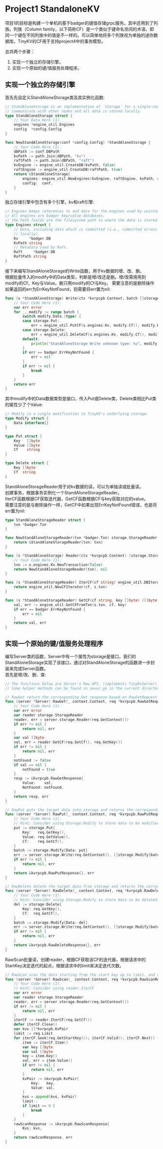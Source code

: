 # Project1 StandaloneKV

项目1的目标是构建一个单机的基于badger的键值存储grpc服务。其中还用到了列族。列族（Column family，以下简称CF）是一个类似于键命名空间的术语，即同一个键在不同列族中的值是不一样的。可以简单地将多个列族视为单独的迷你数据库。TinyKV的CF用于支持project4中的事务模型。

总共两个步骤：

1. 实现一个独立的存储引擎。
2. 实现一个原始的键/值服务处理程序。

## 实现一个独立的存储引擎

首先先自定义StandAloneStorage类及其实例化函数:

```go
// StandAloneStorage is an implementation of `Storage` for a single-node TinyKV instance. It does not
// communicate with other nodes and all data is stored locally.
type StandAloneStorage struct {
	// Your Data Here (1).
	engines *engine_util.Engines
	config  *config.Config
}

func NewStandAloneStorage(conf *config.Config) *StandAloneStorage {
    // Your Code Here (1).
    dBPath := conf.DBPath
    kvPath := path.Join(dBPath, "kv")
    raftPath := path.Join(dBPath, "raft")
    kvEngine := engine_util.CreateDB(kvPath, false)
    raftEngine := engine_util.CreateDB(raftPath, true)
    return &StandAloneStorage{
        engines: engine_util.NewEngines(kvEngine, raftEngine, kvPath, raftPath),
        config:  conf,
    }
}
```

独立存储引擎中包含有多个引擎，kv和raft引擎:

```go
// Engines keeps references to and data for the engines used by unistore.
// All engines are badger key/value databases.
// the Path fields are the filesystem path to where the data is stored.
type Engines struct {
    // Data, including data which is committed (i.e., committed across other nodes) and un-committed (i.e., only present
    // locally).
    Kv     *badger.DB
    KvPath string
    // Metadata used by Raft.
    Raft     *badger.DB
    RaftPath string
}
```

接下来编写StandAloneStorage的Write函数，用于kv数据的增、改、删。  
根据批量传入的modify中的Data类型，判断是增/改还是删。增/改需用用到modify的Cf，Key与Value。删只用modify的Cf与Key。
需要注意的是删除操作如果返回的err为ErrKeyNotFound，则需要将err置为nil:

```go
func (s *StandAloneStorage) Write(ctx *kvrpcpb.Context, batch []storage.Modify) error {
	// Your Code Here (1).
	var err error
	for _, modify := range batch {
		switch modify.Data.(type) {
		case storage.Put:
			err = engine_util.PutCF(s.engines.Kv, modify.Cf(), modify.Key(), modify.Value())
		case storage.Delete:
			err = engine_util.DeleteCF(s.engines.Kv, modify.Cf(), modify.Key())
		default:
			println("StandAloneStorage Write unknown type: %s", modify.Data)
		}
		if err == badger.ErrKeyNotFound {
			err = nil
		}
		if err != nil {
			break
		}
	}
	return err
}
```

其中modify中的Data数据类型是接口，传入Put或Delete类，Delete类相比Put类的属性少了个Value:

```go
// Modify is a single modification to TinyKV's underlying storage.
type Modify struct {
	Data interface{}
}

type Put struct {
	Key   []byte
	Value []byte
	Cf    string
}

type Delete struct {
	Key []byte
	Cf  string
}
```

StandAloneStorageReader用于对kv数据的读，可以为单独读或批量读。  
创建事务，根据事务实例化一个StandAloneStorageReader。  
IterCF函数根据CF获取迭代器，GetCF函数根据CF与key获取对应的value。  
需要注意的是与删除操作一样，GetCF中如果出现ErrKeyNotFound错误，也是将err置为nil:

```go
type StandAloneStorageReader struct {
	txn *badger.Txn
}

func NewStandAloneStorageReader(txn *badger.Txn) storage.StorageReader {
	return &StandAloneStorageReader{txn: txn}
}

func (s *StandAloneStorage) Reader(ctx *kvrpcpb.Context) (storage.StorageReader, error) {
	// Your Code Here (1).
	txn := s.engines.Kv.NewTransaction(false)
	return NewStandAloneStorageReader(txn), nil
}

func (s *StandAloneStorageReader) IterCF(cf string) engine_util.DBIterator {
	return engine_util.NewCFIterator(cf, s.txn)
}

func (s *StandAloneStorageReader) GetCF(cf string, key []byte) ([]byte, error) {
	val, err := engine_util.GetCFFromTxn(s.txn, cf, key)
	if err == badger.ErrKeyNotFound {
		err = nil
	}
	return val, err
}
```

## 实现一个原始的键/值服务处理程序

编写Server类的函数，Server中有一个属性为storage是接口，我们的StandAloneStorage实现了该接口，通过对StandAloneStorage的函数进一步封装来完成Server函数。  
首先是增/改、删、查:

```go
// The functions below are Server's Raw API. (implements TinyKvServer).
// Some helper methods can be found in sever.go in the current directory

// RawGet return the corresponding Get response based on RawGetRequest's CF and Key fields
func (server *Server) RawGet(_ context.Context, req *kvrpcpb.RawGetRequest) (*kvrpcpb.RawGetResponse, error) {
	// Your Code Here (1).
	var err error
	var reader storage.StorageReader
	reader, err = server.storage.Reader(req.GetContext())
	if err != nil {
		return nil, err
	}
	var val []byte
	val, err = reader.GetCF(req.GetCf(), req.GetKey())
	if err != nil {
		return nil, err
	}
	notFound := false
	if val == nil {
		notFound = true
	}
	resp := &kvrpcpb.RawGetResponse{
		Value:    val,
		NotFound: notFound,
	}
	return resp, err
}

// RawPut puts the target data into storage and returns the corresponding response
func (server *Server) RawPut(_ context.Context, req *kvrpcpb.RawPutRequest) (*kvrpcpb.RawPutResponse, error) {
	// Your Code Here (1).
	// Hint: Consider using Storage.Modify to store data to be modified
	put := storage.Put{
		Key:   req.GetKey(),
		Value: req.GetValue(),
		Cf:    req.GetCf(),
	}
	batch := storage.Modify{Data: put}
	err := server.storage.Write(req.GetContext(), []storage.Modify{batch})
	if err != nil {
		return nil, err
	}
	return &kvrpcpb.RawPutResponse{}, err
}

// RawDelete delete the target data from storage and returns the corresponding response
func (server *Server) RawDelete(_ context.Context, req *kvrpcpb.RawDeleteRequest) (*kvrpcpb.RawDeleteResponse, error) {
	// Your Code Here (1).
	// Hint: Consider using Storage.Modify to store data to be deleted
	del := storage.Delete{
		Key: req.GetKey(),
		Cf:  req.GetCf(),
	}
	batch := storage.Modify{Data: del}
	err := server.storage.Write(req.GetContext(), []storage.Modify{batch})
	if err != nil {
		return nil, err
	}
	return &kvrpcpb.RawDeleteResponse{}, err
}
```

RawScan批量读，创建reader，根据CF获取该CF的迭代器，根据请求中的StartKey决定迭代的起点，根据请求中的limit来决定迭代次数。

```go
// RawScan scan the data starting from the start key up to limit. and return the corresponding result
func (server *Server) RawScan(_ context.Context, req *kvrpcpb.RawScanRequest) (*kvrpcpb.RawScanResponse, error) {
	// Your Code Here (1).
	// Hint: Consider using reader.IterCF
	var err error
	var reader storage.StorageReader
	reader, err = server.storage.Reader(req.GetContext())
	if err != nil {
		return nil, err
	}
	iterCF := reader.IterCF(req.GetCf())
	defer iterCF.Close()
	var kvs []*kvrpcpb.KvPair
	limit := req.Limit
	for iterCF.Seek(req.GetStartKey()); iterCF.Valid(); iterCF.Next() {
		item := iterCF.Item()
		var key []byte
		var val []byte
		key = item.Key()
		val, err = item.Value()
		if err != nil {
			return nil, err
		}
		kvPair := &kvrpcpb.KvPair{
			Key:   key,
			Value: val,
		}
		kvs = append(kvs, kvPair)
		limit--
		if limit == 0 {
			break
		}
	}
	rawScanResponse := &kvrpcpb.RawScanResponse{
		Kvs: kvs,
	}
	return rawScanResponse, err
}
```